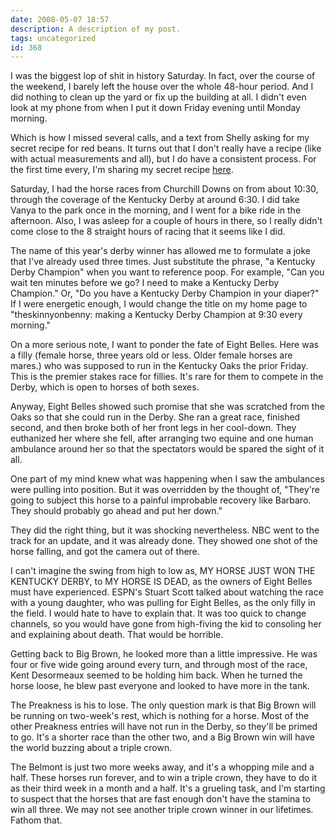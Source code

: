 ```yaml
---
date: 2008-05-07 18:57
description: A description of my post.
tags: uncategorized
id: 368
---
```

I was the biggest lop of shit in history Saturday.  In fact, over the course of the weekend, I barely left the house over the whole 48-hour period.  And I did nothing to clean up the yard or fix up the building at all.  I didn't even look at my phone from when I put it down Friday evening until Monday morning.

Which is how I missed several calls, and a text from Shelly asking for my secret recipe for red beans.  It turns out that I don't really have a recipe (like with actual measurements and all), but I do have a consistent process.  For the first time every, I'm sharing my secret recipe <a href="/recipes/Beans.php">here</a>.
<!--more-->
Saturday, I had the horse races from Churchill Downs on from about 10:30, through the coverage of the Kentucky Derby at around 6:30.  I did take Vanya to the park once in the morning, and I went for a bike ride in the afternoon.  Also, I was asleep for a couple of hours in there, so I really didn't come close to the 8 straight hours of racing that it seems like I did.

The name of this year's derby winner has allowed me to formulate a joke that I've already used three times.  Just substitute the phrase, "a Kentucky Derby Champion" when you want to reference poop.  For example, "Can you wait ten minutes before we go?  I need to make a Kentucky Derby Champion."  Or, "Do you have a Kentucky Derby Champion in your diaper?"  If I were energetic enough, I would change the title on my home page to "theskinnyonbenny:  making a Kentucky Derby Champion at 9:30 every morning."

On a more serious note, I want to ponder the fate of Eight Belles.  Here was a filly (female horse, three years old or less.  Older female horses are mares.) who was supposed to run in the Kentucky Oaks the prior Friday.  This is the premier stakes race for fillies.  It's rare for them to compete in the Derby, which is open to horses of both sexes.

Anyway, Eight Belles showed such promise that she was scratched from the Oaks so that she could run in the Derby.  She ran a great race, finished second, and then broke both of her front legs in her cool-down.  They euthanized her where she fell, after arranging two equine and one human ambulance around her so that the spectators would be spared the sight of it all.

One part of my mind knew what was happening when I saw the ambulances were pulling into position.  But it was overridden by the thought of, "They're going to subject this horse to a painful improbable recovery like Barbaro.  They should probably go ahead and put her down."

They did the right thing, but it was shocking nevertheless.  NBC went to the track for an update, and it was already done.  They showed one shot of the horse falling, and got the camera out of there.

I can't imagine the swing from high to low as, MY HORSE JUST WON THE KENTUCKY DERBY, to MY HORSE IS DEAD, as the owners of Eight Belles must have experienced.  ESPN's Stuart Scott talked about watching the race with a young daughter, who was pulling for Eight Belles, as the only filly in the field.  I would hate to have to explain that.  It was too quick to change channels, so you would have gone from high-fiving the kid to consoling her and explaining about death.  That would be horrible.

Getting back to Big Brown, he looked more than a little impressive.  He was four or five wide going around every turn, and through most of the race, Kent Desormeaux seemed to be holding him back.  When he turned the horse loose, he blew past everyone and looked to have more in the tank. 

The Preakness is his to lose.  The only question mark is that Big Brown will be running on two-week's rest, which is nothing for a horse.  Most of the other Preakness entries will have not run in the Derby, so they'll be primed to go.  It's a shorter race than the other two, and a Big Brown win will have the world buzzing about a triple crown.

The Belmont is just two more weeks away, and it's a whopping mile and a half.  These horses run forever, and to win a triple crown, they have to do it as their third week in a month and a half.  It's a grueling task, and I'm starting to suspect that the horses that are fast enough don't have the stamina to win all three.  We may not see another triple crown winner in our lifetimes.  Fathom that.
